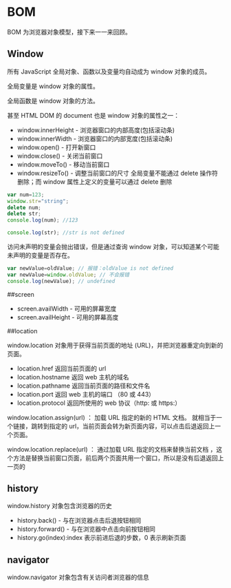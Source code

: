 # BOM

BOM 为浏览器对象模型，接下来一一来回顾。

## Window

所有 JavaScript 全局对象、函数以及变量均自动成为 window 对象的成员。

全局变量是 window 对象的属性。

全局函数是 window 对象的方法。

甚至 HTML DOM 的 document 也是 window 对象的属性之一：

- window.innerHeight - 浏览器窗口的内部高度(包括滚动条)
- window.innerWidth - 浏览器窗口的内部宽度(包括滚动条)
- window.open() - 打开新窗口
- window.close() - 关闭当前窗口
- window.moveTo() - 移动当前窗口
- window.resizeTo() - 调整当前窗口的尺寸
  全局变量不能通过 delete 操作符删除；而 window 属性上定义的变量可以通过 delete 删除

```JavaScript
var num=123;
window.str="string";
delete num;
delete str;
console.log(num); //123

console.log(str); //str is not defined
```

访问未声明的变量会抛出错误，但是通过查询 window 对象，可以知道某个可能未声明的变量是否存在。

```JavaScript
var newValue=oldValue; // 报错：oldValue is not defined
var newValue=window.oldValue; // 不会报错
console.log(newValue); // undefined
```

##screen

- screen.availWidth - 可用的屏幕宽度
- screen.availHeight - 可用的屏幕高度

##location

window.location 对象用于获得当前页面的地址 (URL)，并把浏览器重定向到新的页面。

- location.href 返回当前页面的 url
- location.hostname 返回 web 主机的域名
- location.pathname 返回当前页面的路径和文件名
- location.port 返回 web 主机的端口 （80 或 443）
- location.protocol 返回所使用的 web 协议（http: 或 https:）

window.location.assign(url) ： 加载 URL 指定的新的 HTML 文档。 就相当于一个链接，跳转到指定的 url，当前页面会转为新页面内容，可以点击后退返回上一个页面。

window.location.replace(url) ： 通过加载 URL 指定的文档来替换当前文档 ，这个方法是替换当前窗口页面，前后两个页面共用一个窗口，所以是没有后退返回上一页的

## history

window.history 对象包含浏览器的历史

- history.back() - 与在浏览器点击后退按钮相同
- history.forward() - 与在浏览器中点击向前按钮相同
- history.go(index):index 表示前进后退的步数，0 表示刷新页面

## navigator

window.navigator 对象包含有关访问者浏览器的信息
